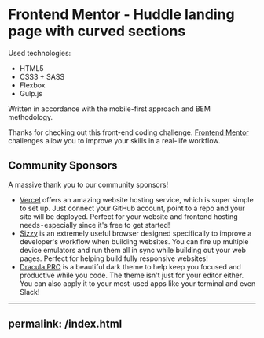 # Frontend Mentor - Huddle landing page with curved sections

Used technologies:
- HTML5
- CSS3 + SASS
- Flexbox
- Gulp.js

Written in accordance with the mobile-first approach and BEM methodology. 



Thanks for checking out this front-end coding challenge.
[Frontend Mentor](https://www.frontendmentor.io) challenges allow you to improve your skills in a real-life workflow.

## Community Sponsors

A massive thank you to our community sponsors!

- [Vercel](https://bit.ly/fem-vercel) offers an amazing website hosting service, which is super simple to set up. Just connect your GitHub account, point to a repo and your site will be deployed. Perfect for your website and frontend hosting needs - especially since it's free to get started!
- [Sizzy](https://bit.ly/fm-sizzy) is an extremely useful browser designed specifically to improve a developer's workflow when building websites. You can fire up multiple device emulators and run them all in sync while building out your web pages. Perfect for helping build fully responsive websites!
- [Dracula PRO](https://bit.ly/fem-dracula) is a beautiful dark theme to help keep you focused and productive while you code. The theme isn't just for your editor either. You can also apply it to your most-used apps like your terminal and even Slack!


---
permalink: /index.html
---

